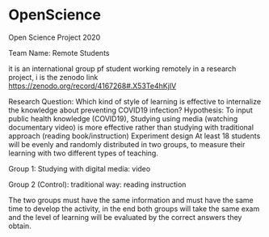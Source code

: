 # OpenScience
Open Science Project 2020 

Team Name: Remote Students

it is an international group pf student working remotely in a research project, i is the zenodo link https://zenodo.org/record/4167268#.X53Te4hKjIV

Research Question:
Which kind of style of learning is effective to internalize the knowledge about preventing COVID19 infection?
Hypothesis:
To input public health knowledge (COVID19), Studying using media (watching documentary video) is more effective rather than studying with traditional approach (reading book/instruction)
Experiment design
At least 18 students will be evenly and randomly distributed in two groups, to measure their learning with two different types of teaching.

Group 1: Studying with digital media: video

Group 2 (Control): traditional way: reading instruction

The two groups must have the same information and must have the same time to develop the activity, in the end both groups will take the same exam and the level of learning will be evaluated by the correct answers they obtain.

